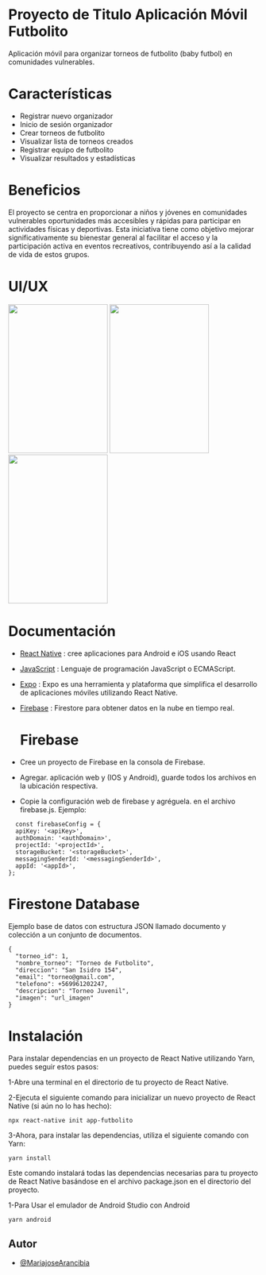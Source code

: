 # Proyecto de Titulo Aplicación Móvil Futbolito

Aplicación móvil para organizar torneos de futbolito (baby futbol) en comunidades vulnerables.

# Características

* Registrar nuevo organizador
* Inicio de sesión organizador
* Crear torneos de futbolito
* Visualizar lista de torneos creados
* Registrar equipo de futbolito
* Visualizar resultados y estadísticas

# Beneficios

El proyecto se centra en proporcionar a niños y jóvenes en comunidades vulnerables oportunidades más accesibles y rápidas para participar en actividades físicas y deportivas. Esta iniciativa tiene como objetivo mejorar significativamente su bienestar general al facilitar el acceso y la participación activa en eventos recreativos, contribuyendo así a la calidad de vida de estos grupos.

# UI/UX

<img src="https://github.com/mjarancibiasuazo/app-futbolito/assets/74749393/1848d541-573a-4721-b955-de2c44e1dc21" width="200" height="300">
<img src="https://github.com/mjarancibiasuazo/app-futbolito/assets/74749393/4eac8a7b-4121-49f8-b72f-f722920336cf" width="200" height="300"> 
<img src="https://github.com/mjarancibiasuazo/app-futbolito/assets/74749393/b5e2caa6-e075-4fab-b0c0-704997ac6a97" width="200" height="300">

# Documentación

* [React Native](https://reactnative.dev/) : cree aplicaciones para Android e iOS usando React

* [JavaScript](https://devdocs.io/javascript/) : Lenguaje de programación JavaScript o ECMAScript.

* [Expo](https://docs.expo.dev/) : Expo es una herramienta y plataforma que simplifica el desarrollo de aplicaciones móviles utilizando React Native. 

* [Firebase](https://firebase.google.com/docs?hl=es-419) : Firestore para obtener datos en la nube en tiempo real.

  # Firebase 

* Cree un proyecto de Firebase en la consola de Firebase.

* Agregar. aplicación web y (IOS y Android), guarde todos los archivos en la ubicación respectiva.

* Copie la configuración web de firebase y agréguela. en el archivo firebase.js. Ejemplo:

```
  const firebaseConfig = {
  apiKey: '<apiKey>',
  authDomain: '<authDomain>',
  projectId: '<projectId>',
  storageBucket: '<storageBucket>',
  messagingSenderId: '<messagingSenderId>',
  appId: '<appId>',
};

```

# Firestone Database

Ejemplo base de datos con estructura JSON llamado documento y colección a un conjunto de documentos.

```
{
  "torneo_id": 1,
  "nombre_torneo": "Torneo de Futbolito",
  "direccion": "San Isidro 154",
  "email": "torneo@gmail.com",
  "telefono": +569961202247,
  "descripcion": "Torneo Juvenil",
  "imagen": "url_imagen"
}
```


# Instalación 

Para instalar dependencias en un proyecto de React Native utilizando Yarn, puedes seguir estos pasos:

1-Abre una terminal en el directorio de tu proyecto de React Native.

2-Ejecuta el siguiente comando para inicializar un nuevo proyecto de React Native (si aún no lo has hecho):

```
npx react-native init app-futbolito

```

3-Ahora, para instalar las dependencias, utiliza el siguiente comando con Yarn:

```
yarn install

```
Este comando instalará todas las dependencias necesarias para tu proyecto de React Native basándose en el archivo package.json en el directorio del proyecto.

1-Para Usar el emulador de Android Studio con Android

```
yarn android
```

## Autor

- [@MariajoseArancibia](https://github.com/mjarancibiasuazo)




